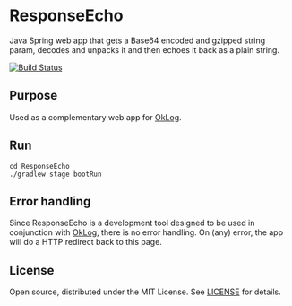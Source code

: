 # ResponseEcho

Java Spring web app that gets a Base64 encoded and gzipped string param, decodes and unpacks it and then echoes it back as a plain string.

[![Build Status](https://api.travis-ci.org/simonpercic/ResponseEcho.svg?branch=master)](https://travis-ci.org/simonpercic/ResponseEcho)

## Purpose

Used as a complementary web app for [OkLog](https://github.com/simonpercic/OkLog).

## Run

```
cd ResponseEcho
./gradlew stage bootRun
```

## Error handling

Since ResponseEcho is a development tool designed to be used in conjunction with [OkLog](https://github.com/simonpercic/OkLog), there is no error handling. On (any) error, the app will do a HTTP redirect back to this page.

## License

Open source, distributed under the MIT License. See [LICENSE](LICENSE) for details.

